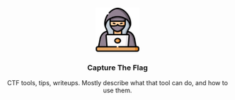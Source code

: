 <p align="center">
  <a href="https://github.com/ByamB4/Capture-The-Flag/">
    <img src="public/img/ctf.png" alt="Logo" width="100" height="100">
  </a>

  <h3 align="center">Capture The Flag</h3>

  <p align="center">
    <span>CTF tools, tips, writeups. Mostly describe what that tool can do, and how to use them.</span>
  </p>
</p>
